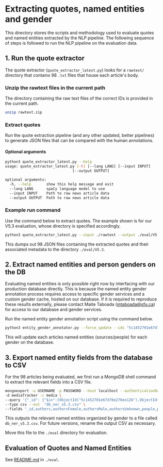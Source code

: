 # Extracting quotes, named entities and gender

This directory stores the scripts and methodology used to evaluate quotes and named entities extracted by the NLP pipeline. The following sequence of steps is followed to run the NLP pipeline on the evaluation data.

## 1. Run the quote extractor
The quote extractor (`quote_extractor_latest.py`) looks for a `rawtext/` directory that contains 98 `.txt` files that house each article's body.

### Unzip the rawtext files in the current path
The directory containing the raw text files of the correct IDs is provided in the current path.
```sh
unzip rawtext.zip
```

### Extract quotes
Run the quote extraction pipeline (and any other updated, better pipelines) to generate JSON files that can be compared with the human annotations.

#### Optional arguments
```sh
python3 quote_extractor_latest.py --help
usage: quote_extractor_latest.py [-h] [--lang LANG] [--input INPUT]
                               [--output OUTPUT]

optional arguments:
  -h, --help       show this help message and exit
  --lang LANG      spaCy language model to use
  --input INPUT    Path to raw news article data
  --output OUTPUT  Path to raw news article data
```

### Example run command
Use the command below to extract quotes. The example shown is for our V5.3 evaluation, whose directory is specified accordingly.
```sh
python3 quote_extractor_latest.py --input ./rawtext --output ./eval/V5.3
```
This dumps out 98 JSON files containing the extracted quotes and their associated metadata to the directory `./eval/V5.3`.

## 2. Extract named entities and person genders on the DB
Evaluating named entities is only possible right now by interfacing with our production database directly. This is because the named entity gender annotation process requires access to specific gender services and a custom gender cache, hosted on our database. If it is required to reproduce these results externally, please contact Maite Taboada ([mtaboada@sfu.ca](mailto:mtaboada@sfu.ca)) for access to our database and gender services.

Run the named entity gender annotation script using the command below.

```sh
python3 entity_gender_annotator.py --force_update --ids "5c1452701e67d78e276ee126,5c146e42795bd2fcce2ea8e5,5c149ffc1e67d78e276fbd44,5c1548a31e67d78e2771624f,5c158f201e67d78e27721ffd,5c159cb81e67d78e277241fd,5c182ac21e67d78e277944ad,5c1dbe1d1e67d78e2797d611,5c1dccbf1e67d78e279807d8,5c1de1661e67d78e27984d34,5c1df61f1e67d78e2798f3fe,5c1e0b68795bd2a5d03a49a9,5c1efb3d1e67d78e279bd39a,5c1f08711e67d78e279bf66d,5c1f1d831e67d78e279c35b4,5c1f328f1e67d78e279c7d31,5c201b371e67d78e279e248a,5c2059ec1e67d78e279ea86c,5c2060d31e67d78e279eb852,5c20ae45795bd2d89328853e,5c25054e1e67d78e27aac4ef,5c2858471e67d78e27b3b633,5c286d031e67d78e27b3f17b,5c287b841e67d78e27b4163e,5c2849d21e67d78e27b38ce9,5c28eba91e67d78e27b54bca,5c2955161e67d78e27b64992,5c29947f1e67d78e27b6d330,5c29beda1e67d78e27b74939,5c29ccfc1e67d78e27b76bfb,5c29e8a8795bd2ac48ec6e58,5c2a3d191e67d78e27b8ac72,5c2a60611e67d78e27b8feef,5c2aa6971e67d78e27b9ab24,5c2ae5f11e67d78e27ba36d7,5c32f9841e67d78e27cfa4eb,5c35c63f795bd2d9a887febb,5c3370aa1e67d78e27d0f869,5c3377b81e67d78e27d10a65,5c33859e1e67d78e27d12893,5c339b091e67d78e27d16414,5c33e1a71e67d78e27d2193c,5c3436991e67d78e27d30c2c,5c344a9f1e67d78e27d34d0a,5c3474c2795bd22cf5864830,5c34c2311e67d78e27d50d44,5c34c92a1e67d78e27d52117,5c34d7211e67d78e27d54599,5c3533311e67d78e27d653f4,5c3d854a1e67d78e27f049d6,5c3daf32795bd2eb3f0108d8,5c3e038e1e67d78e27f2105a,5c3e11b11e67d78e27f2357a,5c3e27a31e67d78e27f27b38,5c3eac6f1e67d78e27f3dc55,5c3ed6b11e67d78e27f46477,5c3eec791e67d78e27f51065,5c3f00a6795bd298e67a078f,5c3f4e281e67d78e27f62b50,5c3f55241e67d78e27f63e5a,5c3f78b21e67d78e27f6a477,5c3fbf491e67d78e27f767d8,5c3fefc41e67d78e270257d3,5c47fce51e67d78e271b1f7a,5c48111c1e67d78e271b6146,5c48278d1e67d78e271c1a28,5c483b26795bd2b724e92a68,5c4888ac1e67d78e271d2cdf,5c488fac1e67d78e271d405b,5c489df91e67d78e271d66c5,5c494e541e67d78e271f514e,5c4962f31e67d78e271f9498,5c4977bc1e67d78e27204091,5c498cc6795bd264151080e0,5c49e1261e67d78e2721712b,5c49ef691e67d78e272197a5,5c4a89f31e67d78e27233c5d,5c529d681e67d78e273c4cb9,5c52b36a1e67d78e273d029c,5c52c73b795bd245ab059d61,5c5314a91e67d78e273e13be,5c531ba91e67d78e273e272a,5c533fe21e67d78e273e92d1,5c53eea41e67d78e27407cc3,5c53fcb21e67d78e2740a299,5c5418cc795bd22bf37ca606,5c54662d1e67d78e27425afa,5c546d281e67d78e27426e82,5c547bf71e67d78e2742971d,5c5490681e67d78e2742d421,5c5555d11e67d78e27457a93,5c5d15151e67d78e275d5d0f,5c5d292b1e67d78e275d9e9f,5c5d37341e67d78e275dc30f,5c5d3e251e67d78e275e54b5,5c5d532a795bd2d5c282a094,5c5e50711e67d78e27616b23,5c5da7aa1e67d78e275f8a3c"
```
This will update each articles named entities (sources/people) for each gender on the database.

## 3. Export named entity fields from the database to CSV
For the 98 articles being evaluated, we first run a MongoDB shell command to extract the relevant fields into a CSV file.

```sh
mongoexport -u USERNAME -p PASSWORD --host localhost --authenticationDatabase admin \
-d mediaTracker -c media \
--query '{"_id": {"$in":[ObjectId("5c1452701e67d78e276ee126"),ObjectId("5c146e42795bd2fcce2ea8e5"),ObjectId("5c149ffc1e67d78e276fbd44"),ObjectId("5c1548a31e67d78e2771624f"),ObjectId("5c158f201e67d78e27721ffd"),ObjectId("5c159cb81e67d78e277241fd"),ObjectId("5c182ac21e67d78e277944ad"),ObjectId("5c1dbe1d1e67d78e2797d611"),ObjectId("5c1dccbf1e67d78e279807d8"),ObjectId("5c1de1661e67d78e27984d34"),ObjectId("5c1df61f1e67d78e2798f3fe"),ObjectId("5c1e0b68795bd2a5d03a49a9"),ObjectId("5c1efb3d1e67d78e279bd39a"),ObjectId("5c1f08711e67d78e279bf66d"),ObjectId("5c1f1d831e67d78e279c35b4"),ObjectId("5c1f328f1e67d78e279c7d31"),ObjectId("5c201b371e67d78e279e248a"),ObjectId("5c2059ec1e67d78e279ea86c"),ObjectId("5c2060d31e67d78e279eb852"),ObjectId("5c20ae45795bd2d89328853e"),ObjectId("5c25054e1e67d78e27aac4ef"),ObjectId("5c2858471e67d78e27b3b633"),ObjectId("5c286d031e67d78e27b3f17b"),ObjectId("5c287b841e67d78e27b4163e"),ObjectId("5c2849d21e67d78e27b38ce9"),ObjectId("5c28eba91e67d78e27b54bca"),ObjectId("5c2955161e67d78e27b64992"),ObjectId("5c29947f1e67d78e27b6d330"),ObjectId("5c29beda1e67d78e27b74939"),ObjectId("5c29ccfc1e67d78e27b76bfb"),ObjectId("5c29e8a8795bd2ac48ec6e58"),ObjectId("5c2a3d191e67d78e27b8ac72"),ObjectId("5c2a60611e67d78e27b8feef"),ObjectId("5c2aa6971e67d78e27b9ab24"),ObjectId("5c2ae5f11e67d78e27ba36d7"),ObjectId("5c32f9841e67d78e27cfa4eb"),ObjectId("5c35c63f795bd2d9a887febb"),ObjectId("5c3370aa1e67d78e27d0f869"),ObjectId("5c3377b81e67d78e27d10a65"),ObjectId("5c33859e1e67d78e27d12893"),ObjectId("5c339b091e67d78e27d16414"),ObjectId("5c33e1a71e67d78e27d2193c"),ObjectId("5c3436991e67d78e27d30c2c"),ObjectId("5c344a9f1e67d78e27d34d0a"),ObjectId("5c3474c2795bd22cf5864830"),ObjectId("5c34c2311e67d78e27d50d44"),ObjectId("5c34c92a1e67d78e27d52117"),ObjectId("5c34d7211e67d78e27d54599"),ObjectId("5c3533311e67d78e27d653f4"),ObjectId("5c3d854a1e67d78e27f049d6"),ObjectId("5c3daf32795bd2eb3f0108d8"),ObjectId("5c3e038e1e67d78e27f2105a"),ObjectId("5c3e11b11e67d78e27f2357a"),ObjectId("5c3e27a31e67d78e27f27b38"),ObjectId("5c3eac6f1e67d78e27f3dc55"),ObjectId("5c3ed6b11e67d78e27f46477"),ObjectId("5c3eec791e67d78e27f51065"),ObjectId("5c3f00a6795bd298e67a078f"),ObjectId("5c3f4e281e67d78e27f62b50"),ObjectId("5c3f55241e67d78e27f63e5a"),ObjectId("5c3f78b21e67d78e27f6a477"),ObjectId("5c3fbf491e67d78e27f767d8"),ObjectId("5c3fefc41e67d78e270257d3"),ObjectId("5c47fce51e67d78e271b1f7a"),ObjectId("5c48111c1e67d78e271b6146"),ObjectId("5c48278d1e67d78e271c1a28"),ObjectId("5c483b26795bd2b724e92a68"),ObjectId("5c4888ac1e67d78e271d2cdf"),ObjectId("5c488fac1e67d78e271d405b"),ObjectId("5c489df91e67d78e271d66c5"),ObjectId("5c494e541e67d78e271f514e"),ObjectId("5c4962f31e67d78e271f9498"),ObjectId("5c4977bc1e67d78e27204091"),ObjectId("5c498cc6795bd264151080e0"),ObjectId("5c49e1261e67d78e2721712b"),ObjectId("5c49ef691e67d78e272197a5"),ObjectId("5c4a89f31e67d78e27233c5d"),ObjectId("5c529d681e67d78e273c4cb9"),ObjectId("5c52b36a1e67d78e273d029c"),ObjectId("5c52c73b795bd245ab059d61"),ObjectId("5c5314a91e67d78e273e13be"),ObjectId("5c531ba91e67d78e273e272a"),ObjectId("5c533fe21e67d78e273e92d1"),ObjectId("5c53eea41e67d78e27407cc3"),ObjectId("5c53fcb21e67d78e2740a299"),ObjectId("5c5418cc795bd22bf37ca606"),ObjectId("5c54662d1e67d78e27425afa"),ObjectId("5c546d281e67d78e27426e82"),ObjectId("5c547bf71e67d78e2742971d"),ObjectId("5c5490681e67d78e2742d421"),ObjectId("5c5555d11e67d78e27457a93"),ObjectId("5c5d15151e67d78e275d5d0f"),ObjectId("5c5d292b1e67d78e275d9e9f"),ObjectId("5c5d37341e67d78e275dc30f"),ObjectId("5c5d3e251e67d78e275e54b5"),ObjectId("5c5d532a795bd2d5c282a094"),ObjectId("5c5e50711e67d78e27616b23"),ObjectId("5c5da7aa1e67d78e275f8a3c")]}}' \
--type csv --out  "db_ner_v5.3.csv" \
--fields "_id,authors,authorsFemale,authorsMale,authorsUnknown,people,peopleFemale,peopleMale,peopleUnknown,sourcesFemale,sourcesMale,sourcesUnknown"
```
This outputs the relevant named entities organized by gender to a file called `db_ner_v5.3.csv`. For future versions, rename the output CSV as necessary.

Move this file to the `./eval` directory for evaluation.

## Evaluation of Quotes and Named Entities
See [README.md](https://github.com/sfu-discourse-lab/GenderGapTracker/tree/master/NLP/evaluation/src/eval) in `./eval`.

